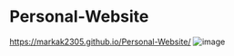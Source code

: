 ﻿# Personal-Website
 https://markak2305.github.io/Personal-Website/
![image](https://user-images.githubusercontent.com/47987597/121369084-3b03dc80-c944-11eb-9522-31f4412e696e.png)
